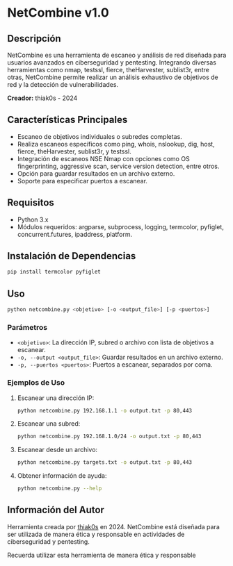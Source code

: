 # NetCombine v1.0

## Descripción
NetCombine es una herramienta de escaneo y análisis de red diseñada para usuarios avanzados en ciberseguridad y pentesting. Integrando diversas herramientas como nmap, testssl, fierce, theHarvester, sublist3r, entre otras, NetCombine permite realizar un análisis exhaustivo de objetivos de red y la detección de vulnerabilidades.

**Creador:** thiak0s - 2024

## Características Principales
- Escaneo de objetivos individuales o subredes completas.
- Realiza escaneos específicos como ping, whois, nslookup, dig, host, fierce, theHarvester, sublist3r, y testssl.
- Integración de escaneos NSE Nmap con opciones como OS fingerprinting, aggressive scan, service version detection, entre otros.
- Opción para guardar resultados en un archivo externo.
- Soporte para especificar puertos a escanear.

## Requisitos
- Python 3.x
- Módulos requeridos: argparse, subprocess, logging, termcolor, pyfiglet, concurrent.futures, ipaddress, platform.

## Instalación de Dependencias
```bash
pip install termcolor pyfiglet
```

## Uso
```bash
python netcombine.py <objetivo> [-o <output_file>] [-p <puertos>]
```

### Parámetros
- `<objetivo>`: La dirección IP, subred o archivo con lista de objetivos a escanear.
- `-o, --output <output_file>`: Guardar resultados en un archivo externo.
- `-p, --puertos <puertos>`: Puertos a escanear, separados por coma.

### Ejemplos de Uso
1. Escanear una dirección IP:
   ```bash
   python netcombine.py 192.168.1.1 -o output.txt -p 80,443
   ```

2. Escanear una subred:
   ```bash
   python netcombine.py 192.168.1.0/24 -o output.txt -p 80,443
   ```

3. Escanear desde un archivo:
   ```bash
   python netcombine.py targets.txt -o output.txt -p 80,443
   ```

4. Obtener información de ayuda:
   ```bash
   python netcombine.py --help
   ```

## Información del Autor
Herramienta creada por [thiak0s](https://github.com/thiak0s) en 2024. NetCombine está diseñada para ser utilizada de manera ética y responsable en actividades de ciberseguridad y pentesting.

Recuerda utilizar esta herramienta de manera ética y responsable
